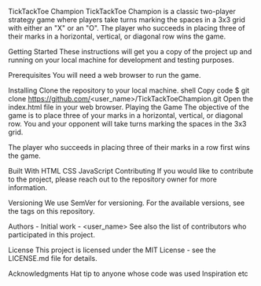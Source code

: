 TickTackToe Champion
TickTackToe Champion is a classic two-player strategy game where players take turns marking the spaces in a 3x3 grid with either an "X" or an "O". The player who succeeds in placing three of their marks in a horizontal, vertical, or diagonal row wins the game.

Getting Started
These instructions will get you a copy of the project up and running on your local machine for development and testing purposes.

Prerequisites
You will need a web browser to run the game.

Installing
Clone the repository to your local machine.
shell
Copy code
$ git clone https://github.com/<user_name>/TickTackToeChampion.git
Open the index.html file in your web browser.
Playing the Game
The objective of the game is to place three of your marks in a horizontal, vertical, or diagonal row. You and your opponent will take turns marking the spaces in the 3x3 grid.

The player who succeeds in placing three of their marks in a row first wins the game.

Built With
HTML
CSS
JavaScript
Contributing
If you would like to contribute to the project, please reach out to the repository owner for more information.

Versioning
We use SemVer for versioning. For the available versions, see the tags on this repository.

Authors
<Your Name> - Initial work - <user_name>
See also the list of contributors who participated in this project.

License
This project is licensed under the MIT License - see the LICENSE.md file for details.

Acknowledgments
Hat tip to anyone whose code was used
Inspiration
etc
